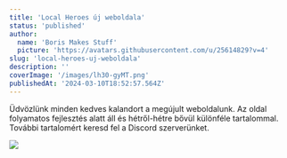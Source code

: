 ```yaml
---
title: 'Local Heroes új weboldala'
status: 'published'
author:
  name: 'Boris Makes Stuff'
  picture: 'https://avatars.githubusercontent.com/u/25614829?v=4'
slug: 'local-heroes-uj-weboldala'
description: ''
coverImage: '/images/lh30-gyMT.png'
publishedAt: '2024-03-10T18:52:57.564Z'
---
```


Üdvözlünk minden kedves kalandort a megújult weboldalunk. Az oldal folyamatos fejlesztés alatt áll és hétről-hétre bővül különféle tartalommal. További tartalomért keresd fel a Discord szerverünket.

![](/images/lh30-MzMT.png)